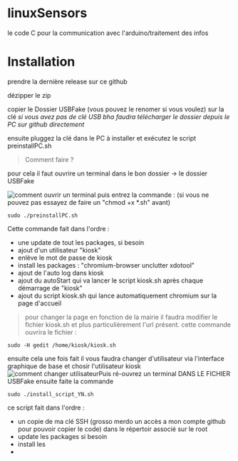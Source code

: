 
# linuxSensors
le code C pour la communication avec l'arduino/traitement des infos 
# Installation
prendre la dernière release sur ce github

dézipper le zip 

copier le Dossier USBFake (vous pouvez le renomer si vous voulez) sur la clé 
*si vous avez pas de clé USB bha faudra télécharger le dossier depuis le PC sur github directement*

ensuite pluggez la clé dans le PC à installer et exécutez le script preinstallPC.sh

> Comment faire ?

pour cela il faut ouvrire un terminal dans le bon dossier -> le dossier USBFake 

![comment ouvrir un terminal](https://i.ibb.co/3Rd97vB/tuto-linux.png)
puis entrez la commande : (si vous ne pouvez pas essayez de faire un "chmod +x *.sh" avant) 

    sudo ./preinstallPC.sh
Cette commande fait dans l'ordre :

 - une update de tout les packages, si besoin
 - ajout d'un utilisateur "kiosk"
 - enlève le mot de passe de kiosk
 - install les packages : "chromium-browser unclutter xdotool"
 - ajout de l'auto log dans kiosk
 - ajout du autoStart qui va lancer le script kiosk.sh après chaque démarrage de "kiosk"
 - ajout du script kiosk.sh qui lance automatiquement chromium sur la page d'accueil
 
 

> pour changer la page en fonction de la mairie il faudra modifier le fichier kiosk.sh et plus particulièrement l'url présent.
> cette commande ouvrira le fichier :

    sudo -H gedit /home/kiosk/kiosk.sh

ensuite cela une fois fait il vous faudra changer d'utilisateur via l'interface graphique de base et chosir l'utilisateur kiosk
![comment changer utilisateur](https://i.ibb.co/tPgFz7m/tuto-linux-2.png)Puis ré-ouvrez un terminal DANS LE FICHIER USBFake 
ensuite faite la commande 

    sudo ./install_script_YN.sh
ce script fait dans l'ordre :

 - un copie de ma clé SSH (grosso merdo un accès a mon compte github pour pouvoir copier le code) dans le répertoir associé sur le root
 - update les packages si besoin
 - install les 
 - 

 

<!--stackedit_data:
eyJoaXN0b3J5IjpbLTE3MTIxMDQxNjUsLTE3MDE3MTkyNTUsLT
E4ODk5MzU0ODMsMTg2MzA2NTU0LC01MjkzNzE3OTgsLTE2NzU3
NDg3NjcsLTQwMDY4MTE3MCwzOTYxNDI1NzksLTE1Mzc3ODA5MT
UsMTE5ODg4NTMwNSwtNTQxMjEyNSw5OTE1MzM1NzUsLTE3MDIx
MDg3ODRdfQ==
-->